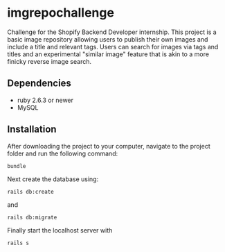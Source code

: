 # imgrepochallenge

Challenge for the Shopify Backend Developer internship. This project is a basic image repository allowing users to publish their own images and include a title and relevant tags. Users can search for images via tags and titles and an experimental "similar image" feature that is akin to a more finicky reverse image search. 

## Dependencies

* ruby 2.6.3 or newer
* MySQL

## Installation

After downloading the project to your computer, navigate to the project folder and run the following command:

```shell
bundle
```

Next create the database using:

```shell
rails db:create
```

and

```shell
rails db:migrate
```

Finally start the localhost server with 

```shell
rails s
```
